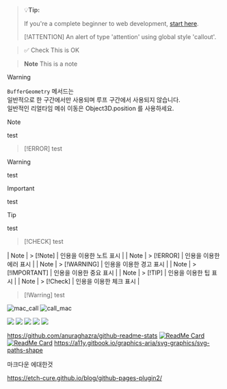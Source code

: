 
> :bulb:**Tip:**
>
> If you're a complete beginner to web development, [start here](https://developer.mozilla.org/en-US/docs/Learn/Getting_started_with_the_web#the_story_of_your_first_website).
> 
> [!ATTENTION]
> An alert of type 'attention' using global style 'callout'.

> ✅ Check
> This is OK

> **Note**
> This is a note

> [!WARNING]  
> `BufferGeometry` 메서드는  
> 일반적으로 한 구간에서만 사용되며 루프 구간에서 사용되지 않습니다.  
> 일반적인 리얼타임 메쉬 이동은 Object3D.position 를 사용하세요.

> [!Note]
> test


> [!ERROR]
> test


> [!WARNING]
> test


> [!IMPORTANT]
> test


> [!TIP]
> test


> [!CHECK]
> test


| Note | > [!Note] | 인용을 이용한 노트 표시 |
| Note | > [!ERROR] | 인용을 이용한 에러 표시 |
| Note | > [!WARNING] | 인용을 이용한 경고 표시 |
| Note | > [!IMPORTANT] | 인용을 이용한 중요 표시 |
| Note | > [!TIP] | 인용을 이용한 팁 표시 |
| Note | > [!Check] | 인용을 이용한 체크 표시 |


> [!Warring]
> test
> 
![mac_call](https://github.com/liebespaar93/goingfree_004/assets/82822684/08fd4abc-9b30-4e0a-9964-de197cb35a0d)
![call_mac](https://github.com/liebespaar93/goingfree_004/assets/82822684/8ec43a83-87bf-4353-b204-1718e2f855d5)

![](http://github-profile-summary-cards.vercel.app/api/cards/profile-details?username=liebespaar93&theme=react)
![](http://github-profile-summary-cards.vercel.app/api/cards/repos-per-language?username=liebespaar93&theme=react)
![](http://github-profile-summary-cards.vercel.app/api/cards/most-commit-language?username=liebespaar93&theme=react)
![](http://github-profile-summary-cards.vercel.app/api/cards/stats?username=liebespaar93&theme=react)
![](http://github-profile-summary-cards.vercel.app/api/cards/productive-time?username=liebespaar93&theme=react&utcOffset=8)


https://github.com/anuraghazra/github-readme-stats
[![ReadMe Card](https://github-readme-stats.vercel.app/api/pin/?username=cbhavya09&repo=actions2&show_owner=true)](https://github.com/cbhavya09/actions2)
[![ReadMe Card](https://github-readme-stats.vercel.app/api/pin/?username=cbhavya09&repo=CONTAINER&show_owner=true)](https://github.com/cbhavya09/CONTAINER)
https://a11y.gitbook.io/graphics-aria/svg-graphics/svg-paths-shape


마크다운 에대한것

https://etch-cure.github.io/blog/github-pages-plugin2/
